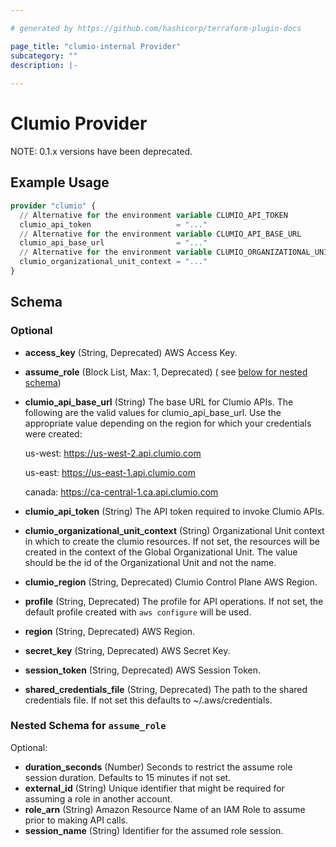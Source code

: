 ```yaml
---

# generated by https://github.com/hashicorp/terraform-plugin-docs

page_title: "clumio-internal Provider"
subcategory: ""
description: |-
  
---
```


# Clumio Provider

NOTE: 0.1.x versions have been deprecated.

## Example Usage

```terraform
provider "clumio" {
  // Alternative for the environment variable CLUMIO_API_TOKEN
  clumio_api_token                   = "..."
  // Alternative for the environment variable CLUMIO_API_BASE_URL
  clumio_api_base_url                = "..."
  // Alternative for the environment variable CLUMIO_ORGANIZATIONAL_UNIT_CONTEXT
  clumio_organizational_unit_context = "..."
}
```

<!-- schema generated by tfplugindocs -->

## Schema

### Optional

- **access_key** (String, Deprecated) AWS Access Key.
- **assume_role** (Block List, Max: 1, Deprecated) (
  see [below for nested schema](#nestedblock--assume_role))
- **clumio_api_base_url** (String) The base URL for Clumio APIs. The following are the
  valid values for clumio_api_base_url. Use the appropriate value depending on the region
  for which your credentials were created:

  	us-west: https://us-west-2.api.clumio.com

  	us-east: https://us-east-1.api.clumio.com

  	canada:  https://ca-central-1.ca.api.clumio.com
- **clumio_api_token** (String) The API token required to invoke Clumio APIs.
- **clumio_organizational_unit_context** (String) Organizational Unit context in which to
  create the clumio resources. If not set, the resources will be created in the context of
  the Global Organizational Unit. The value should be the id of the Organizational Unit
  and not the name.
- **clumio_region** (String, Deprecated) Clumio Control Plane AWS Region.
- **profile** (String, Deprecated) The profile for API operations. If not set, the default
  profile created with `aws configure` will be used.
- **region** (String, Deprecated) AWS Region.
- **secret_key** (String, Deprecated) AWS Secret Key.
- **session_token** (String, Deprecated) AWS Session Token.
- **shared_credentials_file** (String, Deprecated) The path to the shared credentials
  file. If not set this defaults to ~/.aws/credentials.

<a id="nestedblock--assume_role"></a>

### Nested Schema for `assume_role`

Optional:

- **duration_seconds** (Number) Seconds to restrict the assume role session duration.
  Defaults to 15 minutes if not set.
- **external_id** (String) Unique identifier that might be required for assuming a role in
  another account.
- **role_arn** (String) Amazon Resource Name of an IAM Role to assume prior to making API
  calls.
- **session_name** (String) Identifier for the assumed role session.
